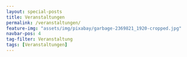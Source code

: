 ```yaml
---
layout: special-posts
title: Veranstaltungen
permalink: /veranstaltungen/
feature-img: "assets/img/pixabay/garbage-2369821_1920-cropped.jpg"
navbar-pos: 4
tag-filter: Veranstaltung
tags: [Veranstaltungen]
---
```

